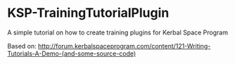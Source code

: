 KSP-TrainingTutorialPlugin
==========================

A simple tutorial on how to create training plugins for Kerbal Space Program

Based on: http://forum.kerbalspaceprogram.com/content/121-Writing-Tutorials-A-Demo-(and-some-source-code)
